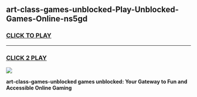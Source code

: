 
## art-class-games-unblocked-Play-Unblocked-Games-Online-ns5gd
<h3>
<a href="https://premium76.site?title=art-class-games-unblocked&ref=24A">CLICK TO PLAY</a></h3>
<hr>

<h3>
<a href="https://premium76.site?title=art-class-games-unblocked&ref=24A">CLICK 2 PLAY</a>
  
</h3>

<a href="https://premium76.site?title=art-class-games-unblocked&ref=24A"><img src="https://clearcache.store/games.png"></a>


**art-class-games-unblocked games unblocked: Your Gateway to Fun and Accessible Online Gaming**

